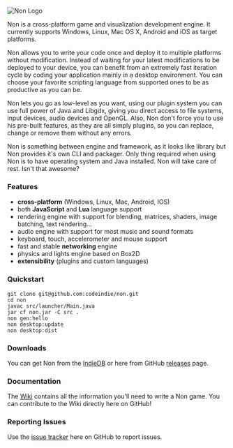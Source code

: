 ![Non Logo](https://raw.githubusercontent.com/codeindie/non/master/src/gen/res/loading.png)

Non is a cross-platform game and visualization development engine. It currently supports Windows, Linux, Mac OS X, Android and iOS as target platforms.

Non allows you to write your code once and deploy it to multiple platforms without modification. Instead of waiting for your latest modifications to be deployed to your device, you can benefit from an extremely fast iteration cycle by coding your application mainly in a desktop environment. You can choose your favorite scripting language from supported ones to be as productive as you can be.

Non lets you go as low-level as you want, using our plugin system you can use full power of Java and Libgdx, giving you direct access to file systems, input devices, audio devices and OpenGL. Also, Non don't force you to use his pre-built features, as they are all simply plugins, so you can replace, change or remove them without any errors.

Non is something between engine and framework, as it looks like library but Non provides it's own CLI and packager. Only thing required when using Non is to have operating system and Java installed. Non will take care of rest. Isn't that awesome?

### Features ###

* **cross-platform** (Windows, Linux, Mac, Android, IOS)
* both **JavaScript** and **Lua** language support
* rendering engine with support for blending, matrices, shaders, image batching, text rendering...
* audio engine with support for most music and sound formats
* keyboard, touch, accelerometer and mouse support
* fast and stable **networking** engine
* physics and lights engine based on Box2D
* **extensibility** (plugins and custom languages)

### Quickstart ###

```shell
git clone git@github.com:codeindie/non.git
cd non
javac src/launcher/Main.java
jar cf non.jar -C src .
non gen:hello
non desktop:update
non desktop:dist
```

### Downloads
You can get Non from the [IndieDB](http://indiedb.com/engines/no-nonsense) or here from GitHub [releases](http://github.com/codeindie/non/releases) page.

### Documentation ###

The [Wiki](https://github.com/codeindie/non/wiki) contains all the information you'll need to write a 
Non game. You can contribute to the Wiki directly here on GitHub!

### Reporting Issues ###

Use the [issue tracker](https://github.com/codeindie/non/issues) here on GitHub to report issues.
